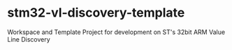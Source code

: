 stm32-vl-discovery-template
===========================

Workspace and Template Project for development on ST's 32bit ARM Value Line Discovery
